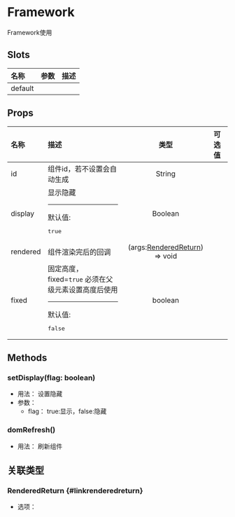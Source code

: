 # Framework


Framework使用

## Slots


<div class="slots">

| 名称    | 参数 | 描述 |
| :------ | :--- | :--- |
| default |      |      |

</div>



## Props


<div class="props">

| 名称     | 描述                                                                               |                           类型                          | 可选值 |
| :------- | :--------------------------------------------------------------------------------- | :-----------------------------------------------------: | :----- |
| id       | 组件id，若不设置会自动生成                                                         |                          String                         |        |
| display  | 显示隐藏<hr>默认值:<br><pre>true</pre>                                             |                         Boolean                         |        |
| rendered | 组件渲染完后的回调                                                                 | (args:[RenderedReturn](#linkrenderedreturn)) =&gt; void |        |
| fixed    | 固定高度，fixed=`true` 必须在父级元素设置高度后使用<hr>默认值:<br><pre>false</pre> |                         boolean                         |        |

</div>



## Methods

### setDisplay(flag: boolean)
- 用法： 设置隐藏
- 参数：
	 - flag： true:显示，false:隐藏

### domRefresh()
- 用法： 刷新组件

## 关联类型



### RenderedReturn {#linkrenderedreturn}

- 选项：